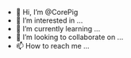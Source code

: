 - 👋 Hi, I’m @CorePig
- 👀 I’m interested in ...
- 🌱 I’m currently learning ...
- 💞️ I’m looking to collaborate on ...
- 📫 How to reach me ...

<!---
CorePig/CorePig is a ✨ special ✨ repository because its `README.md` (this file) appears on your GitHub profile.
You can click the Preview link to take a look at your changes.
"我英语不是很好,我会努力的"
--->
